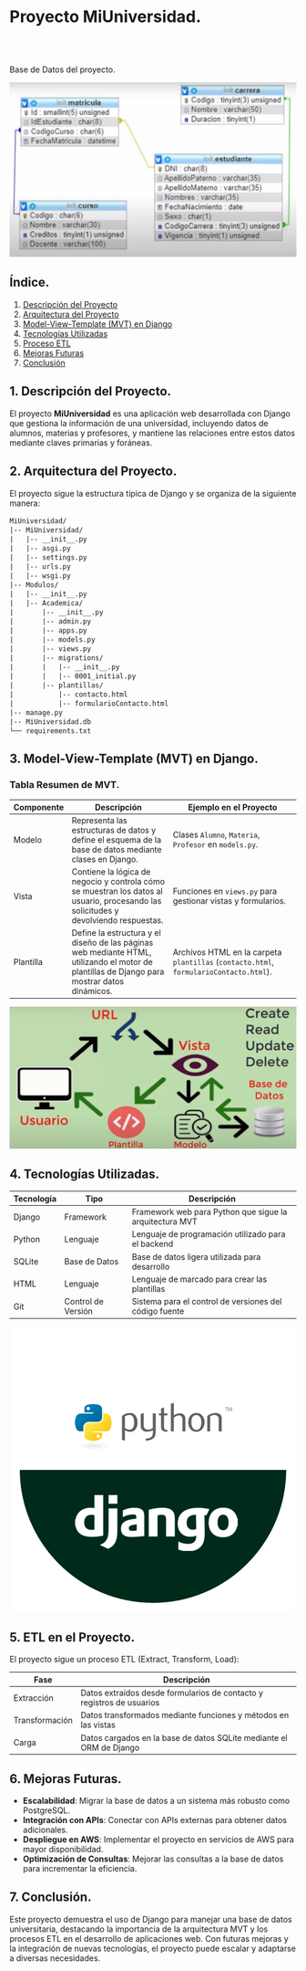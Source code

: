 # Proyecto MiUniversidad.
<br></br>

Base de Datos del proyecto.

<p align="center">
  <img src="images/DataBase.png" alt="DataBase">
</p>

## Índice.
1. [Descripción del Proyecto](#descripción-del-proyecto)
2. [Arquitectura del Proyecto](#arquitectura-del-proyecto)
3. [Model-View-Template (MVT) en Django](#model-view-template-mvt-en-django)
4. [Tecnologías Utilizadas](#tecnologías-utilizadas)
5. [Proceso ETL](#proceso-etl)
6. [Mejoras Futuras](#mejoras-futuras)
7. [Conclusión](#conclusión)

## 1. Descripción del Proyecto.
El proyecto **MiUniversidad** es una aplicación web desarrollada con Django que gestiona la información de una universidad, incluyendo datos de alumnos, materias y profesores, y mantiene las relaciones entre estos datos mediante claves primarias y foráneas.

## 2. Arquitectura del Proyecto.
El proyecto sigue la estructura típica de Django y se organiza de la siguiente manera:

```plaintext
MiUniversidad/
|-- MiUniversidad/
|   |-- __init__.py
|   |-- asgi.py
|   |-- settings.py
|   |-- urls.py
|   |-- wsgi.py
|-- Modulos/
|   |-- __init__.py
|   |-- Academica/
|       |-- __init__.py
|       |-- admin.py
|       |-- apps.py
|       |-- models.py
|       |-- views.py
|       |-- migrations/
|       |   |-- __init__.py
|       |   |-- 0001_initial.py
|       |-- plantillas/
|           |-- contacto.html
|           |-- formularioContacto.html
|-- manage.py
|-- MiUniversidad.db
└── requirements.txt
```


## 3. Model-View-Template (MVT) en Django.

### Tabla Resumen de MVT.

| Componente | Descripción                                                                                                                                 | Ejemplo en el Proyecto                                   |
|------------|---------------------------------------------------------------------------------------------------------------------------------------------|----------------------------------------------------------|
| Modelo     | Representa las estructuras de datos y define el esquema de la base de datos mediante clases en Django.                                      | Clases `Alumno`, `Materia`, `Profesor` en `models.py`.   |
| Vista      | Contiene la lógica de negocio y controla cómo se muestran los datos al usuario, procesando las solicitudes y devolviendo respuestas.        | Funciones en `views.py` para gestionar vistas y formularios. |
| Plantilla  | Define la estructura y el diseño de las páginas web mediante HTML, utilizando el motor de plantillas de Django para mostrar datos dinámicos. | Archivos HTML en la carpeta `plantillas` (`contacto.html`, `formularioContacto.html`). |

<p align="center">
  <img src="images/Arquitectura Django.png" alt="Arquitectura Django">
</p>



## 4. Tecnologías Utilizadas.

| Tecnología  | Tipo            | Descripción                                               |
|-------------|-----------------|-----------------------------------------------------------|
| Django      | Framework       | Framework web para Python que sigue la arquitectura MVT   |
| Python      | Lenguaje        | Lenguaje de programación utilizado para el backend        |
| SQLite      | Base de Datos   | Base de datos ligera utilizada para desarrollo            |
| HTML        | Lenguaje        | Lenguaje de marcado para crear las plantillas             |
| Git         | Control de Versión | Sistema para el control de versiones del código fuente  |

<p align="center">
  <img src="images/django logo.png" alt="django logo">
</p>

## 5. ETL en el Proyecto.
El proyecto sigue un proceso ETL (Extract, Transform, Load):

| Fase         | Descripción                                                                 |
|--------------|-----------------------------------------------------------------------------|
| Extracción   | Datos extraídos desde formularios de contacto y registros de usuarios       |
| Transformación | Datos transformados mediante funciones y métodos en las vistas             |
| Carga        | Datos cargados en la base de datos SQLite mediante el ORM de Django         |

## 6. Mejoras Futuras.
- **Escalabilidad**: Migrar la base de datos a un sistema más robusto como PostgreSQL.
- **Integración con APIs**: Conectar con APIs externas para obtener datos adicionales.
- **Despliegue en AWS**: Implementar el proyecto en servicios de AWS para mayor disponibilidad.
- **Optimización de Consultas**: Mejorar las consultas a la base de datos para incrementar la eficiencia.

## 7. Conclusión.
Este proyecto demuestra el uso de Django para manejar una base de datos universitaria, destacando la importancia de la arquitectura MVT y los procesos ETL en el desarrollo de aplicaciones web. Con futuras mejoras y la integración de nuevas tecnologías, el proyecto puede escalar y adaptarse a diversas necesidades.


